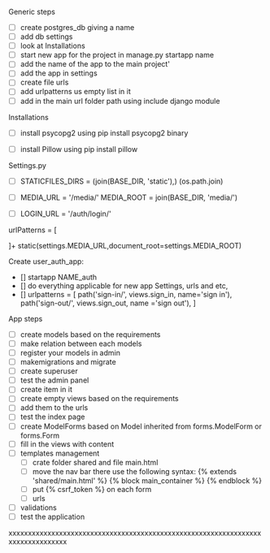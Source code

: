 Generic steps

* [ ]  create postgres_db giving a name 
* [ ]  add db settings
* [ ]  look at Installations
* [ ]  start new app for the project in manage.py startapp name
* [ ]  add the name of the app to the main project'
* [ ]  add the app in settings
* [ ]  create file urls 
* [ ]  add urlpatterns us empty list in it
* [ ]  add in the main url folder path using include django module

Installations
* [ ]  install psycopg2 using pip install psycopg2 binary
* [ ]  install Pillow using pip install pillow


Settings.py 

* [ ] STATICFILES_DIRS = (join(BASE_DIR, 'static'),)
        (os.path.join)

* [ ] MEDIA_URL = '/media/'
        MEDIA_ROOT = join(BASE_DIR, 'media/')
  
* [ ] LOGIN_URL = '/auth/login/'
  
urlPatterns = [

]+ static(settings.MEDIA_URL,document_root=settings.MEDIA_ROOT)

Create user_auth_app:
 * [] startapp NAME_auth
 * [] do everything applicable for new app Settings, urls and etc,
 * []      urlpatterns = [
            path('sign-in/', views.sign_in, name='sign in'),
            path('sign-out/', views.sign_out, name ='sign out'),
        ]


App steps

* [ ] create models based on the requirements
* [ ] make relation between each models
* [ ] register your models in admin
* [ ] makemigrations and migrate
* [ ] create superuser
* [ ] test the admin panel
* [ ] create item in it
* [ ] create empty views based on the requirements
* [ ] add them to the urls
* [ ] test the index page
* [ ] create ModelForms based on Model
    inherited from forms.ModelForm or forms.Form
* [ ] fill in the views with content
* [ ] templates management
    * [ ] crate folder shared and file main.html
    * [ ] move the nav bar there
        use the following syntax:
            {% extends 'shared/main.html' %}
        {% block main_container %}
        {% endblock %}
    * [ ] put {% csrf_token %} on each form
    * [ ] urls
* [ ] validations
* [ ] test the application

xxxxxxxxxxxxxxxxxxxxxxxxxxxxxxxxxxxxxxxxxxxxxxxxxxxxxxxxxxxxxxxxxxxxxxxxxxxxxxxx


